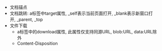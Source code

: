 - 文档锚点
- 文档跳转: a标签中target属性, _self表示当前页面打开, _blank表示新窗口打开, _parent, _top
- 文件下载
  - a标签中的download属性, 此属性仅支持同源URL, blob:URL, data:URL除外
  - Content-Disposition